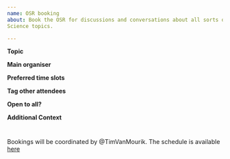 ```yaml
---
name: OSR booking
about: Book the OSR for discussions and conversations about all sorts of Open
Science topics.

---
```


**Topic**

**Main organiser**

**Preferred time slots**

**Tag other attendees**

**Open to all?**

**Additional Context**


#

Bookings will be coordinated by @TimVanMourik. The schedule is available [here](https://calendar.google.com/calendar?cid=anJjNGh1dXFtODkyazVpbzk3OXF2YmM2N29AZ3JvdXAuY2FsZW5kYXIuZ29vZ2xlLmNvbQ)
